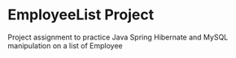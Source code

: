 # EmployeeList Project

Project assignment to practice Java Spring Hibernate and MySQL manipulation on a list of Employee
